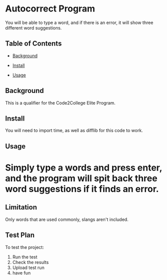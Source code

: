 # Autocorrect Program

You will be able to type a word, and if there is an error, it will show three different word suggestions.

## Table of Contents

- [Background](#background)

- [Install](#install)

- [Usage](#usage)

## Background

This is a qualifier for the Code2College Elite Program.

## Install

You will need to import time, as well as difflib for this code to work.

## Usage

Simply type a words and press enter, and the program will spit back three word suggestions if it finds an error.
=======
## Limitation

Only words that are used commonly, slangs aren't included.

## Test Plan

To test the project:

1.  Run the test
2.  Check the results
3.  Upload test run
4.  have fun
